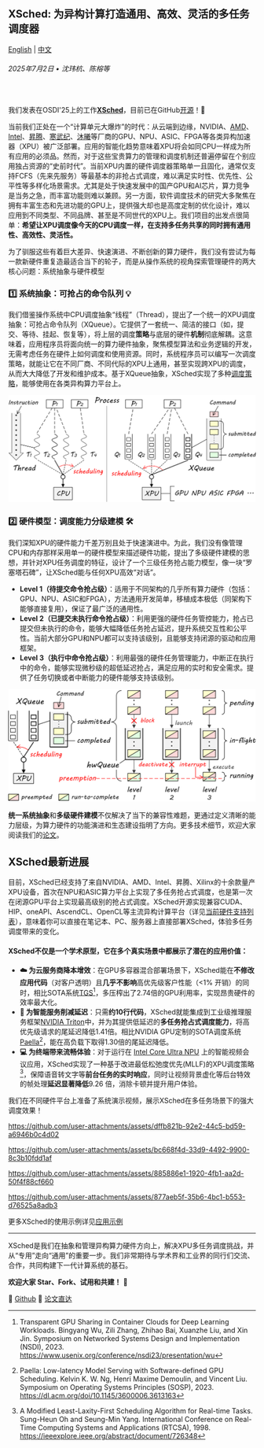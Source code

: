 ## XSched: 为异构计算打造通用、高效、灵活的多任务调度器

[English](xsched-intro-2025-en.md) | [中文](xsched-intro-2025-zh.md)

###### 2025年7月2日 • 沈玮杭、陈榕等   
<br>

我们发表在OSDI'25上的工作[**XSched**](https://www.usenix.org/conference/osdi25/presentation/shen-weihang)，目前已在GitHub[开源](https://github.com/XpuOS/xsched)！🚀

当前我们正处在一个“计算单元大爆炸”的时代：从云端到边缘，NVIDIA、[AMD](https://www.amd.com/en/products/graphics/radeon-ai.html)、[Intel](https://www.intel.com/content/www/us/en/products/details/embedded-processors/core-ultra.html)、[昇腾](https://www.hiascend.com/)、[寒武纪](https://www.cambricon.com/)、[沐曦](https://www.metax-tech.com/)等厂商的GPU、NPU、ASIC、FPGA等各类异构加速器（XPU）被广泛部署。应用的智能化趋势意味着XPU将会如同CPU一样成为所有应用的必须品。然而，对于这些宝贵算力的管理和调度机制还普遍停留在个别应用独占资源的“史前时代”。当前XPU内置的硬件调度器策略单一且固化，通常仅支持FCFS（先来先服务）等最基本的非抢占式调度，难以满足实时性、优先性、公平性等多样化场景需求。尤其是处于快速发展中的国产GPU和AI芯片，算力竞争是当务之急，而丰富功能则难以兼顾。另一方面，软件调度技术的研究大多聚焦在拥有丰富生态和先进功能的GPU上，提供强大却也是高度定制的优化设计，难以应用到不同类型、不同品牌、甚至是不同世代的XPU上。我们项目的出发点很简单：**希望让XPU调度像今天的CPU调度一样，在支持多任务共享的同时拥有通用性、高效性、灵活性。**

为了驯服这些有着巨大差异、快速演进、不断创新的算力硬件，我们没有尝试为每一款新硬件重复造最适合当下的轮子，而是从操作系统的视角探索管理硬件的两大核心问题：系统抽象与硬件模型

### 1️⃣ 系统抽象：可抢占的命令队列 💡

我们借鉴操作系统中CPU调度抽象“线程”（Thread），提出了一个统一的XPU调度抽象：可抢占命令队列（XQueue）。它提供了一套统一、简洁的接口（如，提交、等待、挂起、恢复等），将上层的调度**策略**与底层的硬件**机制**彻底解耦。这意味着，应用程序员将面向统一的算力硬件抽象，聚焦模型算法和业务逻辑的开发，无需考虑任务在硬件上如何调度和使用资源。同时，系统程序员可以编写一次调度策略，就能让它在不同厂商、不同代际的XPU上通用，甚至实现跨XPU的调度，从而大大降低了开发和维护成本。基于XQueue抽象，XSched实现了多种[调度策略](https://github.com/XpuOS/xsched/blob/main/sched/README.md)，能够使用在各类异构算力平台上。

<div align="center">
<img src="/docs/img/xqueue-abstraction.png" alt="XQueue Abstraction" width="600" />
</div>

### 2️⃣ 硬件模型：调度能力分级建模 🛠️

我们深知XPU的硬件能力千差万别且处于快速演进中。为此，我们没有像管理CPU和内存那样采用单一的硬件模型来描述硬件功能，提出了多级硬件建模的思想，并针对XPU任务调度的特征，设计了一个三级任务抢占能力模型，像一块“罗塞塔石碑”，让XSched能与任何XPU高效“对话”。

- **Level 1（待提交命令抢占级）**：适用于不同架构的几乎所有算力硬件（包括：GPU、NPU、ASIC和FPGA），方法通用开发简单，移植成本极低（同架构下能够直接复用），保证了最广泛的通用性。
- **Level 2（已提交未执行命令抢占级）**：利用更强的硬件任务管控能力，抢占已提交但未执行的命令，能够大幅降低任务抢占延迟，提升系统交互性和公平性。当前大部分GPU和NPU都可以支持该级别，且能够支持闭源的驱动和应用框架。
- **Level 3（执行中命令抢占级）**：利用最强的硬件任务管理能力，中断正在执行中的命令，能够实现微秒级的超低延迟抢占，满足应用的实时和安全需求。提供了任务切换或者中断能力的硬件能够支持该级别。

<div align="center">
<img src="/docs/img/preemption-levels.png" alt="Three preemption levels for XPU scheduling" width="600" />
</div>


**统一系统抽象**和**多级硬件建模**不仅解决了当下的兼容性难题，更通过定义清晰的能力层级，为算力硬件的功能演进和生态建设指明了方向。更多技术细节，欢迎大家阅读我们的[论文](https://ipads.se.sjtu.edu.cn/_media/publications/xsched-osdi25.pdf)。


## XSched最新进展

目前，XSched已经支持了来自NVIDIA、AMD、Intel、昇腾、Xilinx的十余款量产XPU设备，首次在NPU和ASIC算力平台上实现了多任务抢占式调度，也是第一次在闭源GPU平台上实现最高级别的抢占式调度。XSched开源实现兼容CUDA、HIP、oneAPI、AscendCL、OpenCL等主流异构计算平台（详见[当前硬件支持列表](https://github.com/XpuOS/xsched/blob/main/README.md)），意味着你可以直接在笔记本、PC、服务器上直接部署XSched，体验多任务调度带来的变化。


#### XSched不仅是一个学术原型，它在多个真实场景中都展示了潜在的应用价值：

- **☁️ 为云服务商降本增效**：在GPU多容器混合部署场景下，XSched能在**不修改应用代码**（对客户透明）且**几乎不影响**高优先级客户性能（<1% 开销）的同时，相比SOTA系统[TGS](https://github.com/pkusys/TGS)[^1]，多压榨出了2.74倍的GPU利用率，实现昂贵硬件的效率最大化。
- **🤖 为智能服务削减延迟**：只需**约10行代码**，XSched就能集成到工业级推理服务框架[NVIDIA Triton](https://github.com/triton-inference-server/server)中，并为其提供低延迟的**多任务抢占式调度能力**，将高优先级请求的尾延迟降低1.41倍。相比NVIDIA GPU定制的SOTA调度系统[Paella](https://github.com/eniac/paella)[^2]，能在高负载下取得1.30倍的尾延迟降低。
- **💻 为终端带来流畅体验**：对于运行在 [Intel Core Ultra NPU](https://www.intel.cn/content/www/cn/zh/products/details/processors/core-ultra.html) 上的智能视频会议应用，XSched实现了一种基于改进最低松弛度优先(MLLF)的XPU调度策略[^3]，保障语音转文字等**前台任务的实时响应**，同时让视频背景虚化等后台特效的帧处理**延迟显著降低**9.26 倍，消除卡顿并提升用户体验。

我们在不同硬件平台上准备了系统演示视频，展示XSched在多任务场景下的强大调度效果！

https://github.com/user-attachments/assets/dffb821b-92e2-44c5-bd59-a6946b0c4d02

https://github.com/user-attachments/assets/bc668f4d-33d9-4492-9900-8c3b10fdd1af

https://github.com/user-attachments/assets/885886e1-1920-4fb1-aa2d-50f4f88cf660

https://github.com/user-attachments/assets/877aeb5f-35b6-4bc1-b553-d76525a8adb3


更多XSched的使用示例详见[应用示例](https://github.com/XpuOS/xsched/tree/main/examples)

---

XSched是我们在抽象和管理异构算力硬件方向上，解决XPU多任务调度挑战，并从“专用”走向“通用”的重要一步。我们非常期待与学术界和工业界的同行们交流、合作，共同构建下一代计算系统的基石。

**欢迎大家 Star、Fork、试用和共建！** 🙏

🔗 [Github](https://github.com/XpuOS/xsched) 📄 [论文直达](https://ipads.se.sjtu.edu.cn/_media/publications/xsched-osdi25.pdf)


[^1]: Transparent GPU Sharing in Container Clouds for Deep Learning Workloads. Bingyang Wu, Zili Zhang, Zhihao Bai, Xuanzhe Liu, and Xin Jin. Symposium on Networked Systems Design and Implementation (NSDI), 2023. https://www.usenix.org/conference/nsdi23/presentation/wu 
[^2]: Paella: Low-latency Model Serving with Software-defined GPU Scheduling. Kelvin K. W. Ng, Henri Maxime Demoulin, and Vincent Liu. Symposium on Operating Systems Principles (SOSP), 2023. https://dl.acm.org/doi/10.1145/3600006.3613163
[^3]: A Modified Least-Laxity-First Scheduling Algorithm for Real-time Tasks. Sung-Heun Oh and Seung-Min Yang. International Conference on Real-Time Computing Systems and Applications (RTCSA), 1998.  https://ieeexplore.ieee.org/abstract/document/726348
